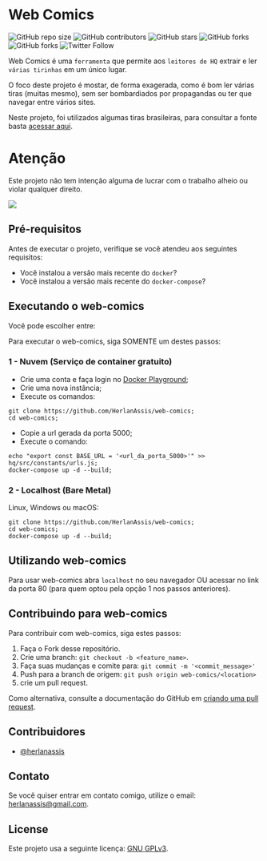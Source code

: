 # Web Comics

<!--- Alguns exemplos. Veja https://shields.io para outros escudos customizavéis. Convém incluir dependências, status do projeto e informações da licença aqui --->
![GitHub repo size](https://img.shields.io/github/repo-size/herlanassis/web-comics)
![GitHub contributors](https://img.shields.io/github/contributors/herlanassis/web-comics)
![GitHub stars](https://img.shields.io/github/stars/herlanassis/web-comics?style=social)
![GitHub forks](https://img.shields.io/github/forks/herlanassis/web-comics?style=social)
![GitHub forks](https://img.shields.io/github/issues-raw/herlanassis/web-comics?style=social)
![Twitter Follow](https://img.shields.io/twitter/follow/herlanassis?style=social)

Web Comics é uma `ferramenta` que permite aos `leitores de HQ` extrair e ler `várias tirinhas` em um único lugar.

O foco deste projeto é mostar, de forma exagerada, como é bom ler várias tiras (muitas mesmo), sem ser bombardiados por propagandas ou ter que navegar entre vários sites.

Neste projeto, foi utilizados algumas tiras brasileiras, para consultar a fonte basta [acessar aqui](https://github.com/HerlanAssis/web-comics/tree/master/comics/recipes).

# Atenção
Este projeto não tem intenção alguma de lucrar com o trabalho alheio ou violar qualquer direito.

![](web-comics.gif)

## Pré-requisitos

Antes de executar o projeto, verifique se você atendeu aos seguintes requisitos:
* Você instalou a versão mais recente do `docker`?
* Você instalou a versão mais recente do `docker-compose`?


## Executando o web-comics

Você pode escolher entre:

Para executar o web-comics, siga SOMENTE um destes passos:

### 1 - Nuvem (Serviço de container gratuito)

* Crie uma conta e faça login no [Docker Playground](https://labs.play-with-docker.com/);
* Crie uma nova instância;
* Execute os comandos:
```shell
git clone https://github.com/HerlanAssis/web-comics;
cd web-comics;
```
* Copie a url gerada da porta 5000;
* Execute o comando:
```shell
echo "export const BASE_URL = '<url_da_porta_5000>'" >> hq/src/constants/urls.js;
docker-compose up -d --build;
```

### 2 - Localhost (Bare Metal)

Linux, Windows ou macOS:
```shell
git clone https://github.com/HerlanAssis/web-comics;
cd web-comics;
docker-compose up -d --build;
```

## Utilizando web-comics

Para usar web-comics abra `localhost` no seu navegador OU acessar no link da porta 80 (para quem optou pela opção 1 nos passos anteriores).

## Contribuindo para web-comics

Para contribuir com web-comics, siga estes passos:

1. Faça o Fork desse repositório.
2. Crie uma branch: `git checkout -b <feature_name>`.
3. Faça suas mudanças e comite para: `git commit -m '<commit_message>'`
4. Push para a branch de origem: `git push origin web-comics/<location>`
5. crie um pull request.

Como alternativa, consulte a documentação do GitHub em [criando uma pull request](https://help.github.com/pt/github/collaborating-with-issues-and-pull-requests/creating-a-pull-request).

## Contribuidores

* [@herlanassis](https://github.com/herlanassis)


## Contato

Se você quiser entrar em contato comigo, utilize o email: herlanassis@gmail.com.

## License
<!--- Se você não tiver certeza de qual licença aberta usar, consulte https://choosealicense.com --->
Este projeto usa a seguinte licença: [GNU GPLv3](https://spdx.org/licenses/GPL-3.0.html).
